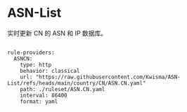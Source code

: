 
# ASN-List

实时更新 CN 的 ASN 和 IP 数据库。

<pre><code class="language-javascript">
rule-providers:
  ASNCN:
    type: http
    behavior: classical
    url: "https://raw.githubusercontent.com/Kwisma/ASN-List/refs/heads/main/country/CN/ASN.CN.yaml"
    path: ./ruleset/ASN.CN.yaml
    interval: 86400
    format: yaml
</code></pre>